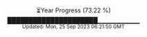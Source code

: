 <p align="center">
⏳Year Progress (73.22 %) <br>
█████████████████████▁▁▁▁▁▁▁▁▁ <br>
<sub>Updated: Mon, 25 Sep 2023 06:21:50 GMT</sub>
</p>

